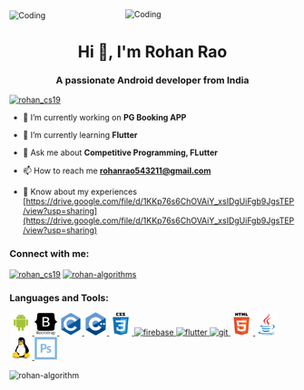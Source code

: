 
<img align="center" alt="Coding" width="1000" src="https://media.licdn.com/dms/image/C5616AQHdAZwmlt3-MQ/profile-displaybackgroundimage-shrink_200_800/0/1628742030836?e=2147483647&v=beta&t=-EQU_CDIBdknkrwEb5j8j7tnMPunCxBw85L684qWg_k">
<img align="right" alt="Coding" width="300" src="https://miro.medium.com/v2/resize:fit:1400/1*4fNBO_UDYEVxM0E5T2FyJQ.gif">
<h1 align="center">Hi 👋, I'm Rohan Rao</h1>
<h3 align="center">A passionate Android developer from India</h3>

<p align="left"> <a href="https://twitter.com/rohan_cs19" target="blank"><img src="https://img.shields.io/twitter/follow/rohan_cs19?logo=twitter&style=for-the-badge" alt="rohan_cs19" /></a> </p>

- 🔭 I’m currently working on **PG Booking APP**

- 🌱 I’m currently learning **Flutter**

- 💬 Ask me about **Competitive Programming, FLutter**

- 📫 How to reach me **rohanrao543211@gmail.com**

- 📄 Know about my experiences [https://drive.google.com/file/d/1KKp76s6ChOVAiY_xsIDgUiFgb9JgsTEP/view?usp=sharing](https://drive.google.com/file/d/1KKp76s6ChOVAiY_xsIDgUiFgb9JgsTEP/view?usp=sharing)

<h3 align="left">Connect with me:</h3>
<p align="left">
<a href="https://twitter.com/rohan_cs19" target="blank"><img align="center" src="https://raw.githubusercontent.com/rahuldkjain/github-profile-readme-generator/master/src/images/icons/Social/twitter.svg" alt="rohan_cs19" height="30" width="40" /></a>
<a href="https://linkedin.com/in/rohan-algorithms" target="blank"><img align="center" src="https://raw.githubusercontent.com/rahuldkjain/github-profile-readme-generator/master/src/images/icons/Social/linked-in-alt.svg" alt="rohan-algorithms" height="30" width="40" /></a>
</p>

<h3 align="left">Languages and Tools:</h3>
<p align="left"> <a href="https://developer.android.com" target="_blank" rel="noreferrer"> <img src="https://raw.githubusercontent.com/devicons/devicon/master/icons/android/android-original-wordmark.svg" alt="android" width="40" height="40"/> </a> <a href="https://getbootstrap.com" target="_blank" rel="noreferrer"> <img src="https://raw.githubusercontent.com/devicons/devicon/master/icons/bootstrap/bootstrap-plain-wordmark.svg" alt="bootstrap" width="40" height="40"/> </a> <a href="https://www.cprogramming.com/" target="_blank" rel="noreferrer"> <img src="https://raw.githubusercontent.com/devicons/devicon/master/icons/c/c-original.svg" alt="c" width="40" height="40"/> </a> <a href="https://www.w3schools.com/cpp/" target="_blank" rel="noreferrer"> <img src="https://raw.githubusercontent.com/devicons/devicon/master/icons/cplusplus/cplusplus-original.svg" alt="cplusplus" width="40" height="40"/> </a> <a href="https://www.w3schools.com/css/" target="_blank" rel="noreferrer"> <img src="https://raw.githubusercontent.com/devicons/devicon/master/icons/css3/css3-original-wordmark.svg" alt="css3" width="40" height="40"/> </a> <a href="https://firebase.google.com/" target="_blank" rel="noreferrer"> <img src="https://www.vectorlogo.zone/logos/firebase/firebase-icon.svg" alt="firebase" width="40" height="40"/> </a> <a href="https://flutter.dev" target="_blank" rel="noreferrer"> <img src="https://www.vectorlogo.zone/logos/flutterio/flutterio-icon.svg" alt="flutter" width="40" height="40"/> </a> <a href="https://git-scm.com/" target="_blank" rel="noreferrer"> <img src="https://www.vectorlogo.zone/logos/git-scm/git-scm-icon.svg" alt="git" width="40" height="40"/> </a> <a href="https://www.w3.org/html/" target="_blank" rel="noreferrer"> <img src="https://raw.githubusercontent.com/devicons/devicon/master/icons/html5/html5-original-wordmark.svg" alt="html5" width="40" height="40"/> </a> <a href="https://www.java.com" target="_blank" rel="noreferrer"> <img src="https://raw.githubusercontent.com/devicons/devicon/master/icons/java/java-original.svg" alt="java" width="40" height="40"/> </a> <a href="https://www.linux.org/" target="_blank" rel="noreferrer"> <img src="https://raw.githubusercontent.com/devicons/devicon/master/icons/linux/linux-original.svg" alt="linux" width="40" height="40"/> </a> <a href="https://www.photoshop.com/en" target="_blank" rel="noreferrer"> <img src="https://raw.githubusercontent.com/devicons/devicon/master/icons/photoshop/photoshop-line.svg" alt="photoshop" width="40" height="40"/> </a> </p>

<p><img align="center" src="https://github-readme-stats.vercel.app/api/top-langs?username=rohan-algorithm&show_icons=true&locale=en&layout=compact" alt="rohan-algorithm" /></p>
